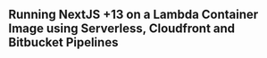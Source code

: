 ## Running NextJS +13 on a Lambda Container Image using Serverless, Cloudfront and Bitbucket Pipelines
